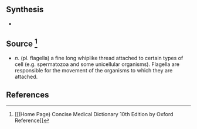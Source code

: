 ## Synthesis
- 
## Source [^1]
- $n$. (pl. flagella) a fine long whiplike thread attached to certain types of cell (e.g. spermatozoa and some unicellular organisms). Flagella are responsible for the movement of the organisms to which they are attached.
## References

[^1]: [[(Home Page) Concise Medical Dictionary 10th Edition by Oxford Reference]]